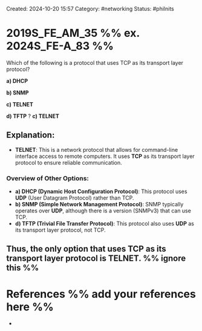 Created: 2024-10-20 15:57
Category: #networking 
Status: #philnits



# 2019S_FE_AM_35 %% ex. 2024S_FE-A_83 %%

Which of the following is a protocol that uses TCP as its transport layer protocol? 

**a) DHCP** 

**b) SNMP** 

**c) TELNET** 

**d) TFTP**
?
**c) TELNET**
## **Explanation:**

- **TELNET**: This is a network protocol that allows for command-line interface access to remote computers. It uses **TCP** as its transport layer protocol to ensure reliable communication.

### Overview of Other Options:

- **a) DHCP (Dynamic Host Configuration Protocol)**: This protocol uses **UDP** (User Datagram Protocol) rather than TCP.
- **b) SNMP (Simple Network Management Protocol)**: SNMP typically operates over **UDP**, although there is a version (SNMPv3) that can use TCP.
- **d) TFTP (Trivial File Transfer Protocol)**: This protocol also uses **UDP** as its transport layer protocol, not TCP.

Thus, the only option that uses **TCP** as its transport layer protocol is **TELNET**.
%% ignore this %%
---









# References %% add your references here %%
- 